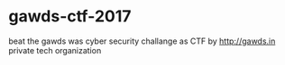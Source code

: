 # gawds-ctf-2017
beat the gawds was cyber security challange as CTF by http://gawds.in private tech organization

